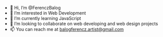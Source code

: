 - 👋 Hi, I’m @FerenczBalog
- 👀 I’m interested in Web Development
- 🌱 I’m currently learning JavaScript
- 💞️ I’m looking to collaborate on web developing and web design projects
- 📫 You can reach me at balogferencz.artist@gmail.com

<!---
FerenczBalog/FerenczBalog is a ✨ special ✨ repository because its `README.md` (this file) appears on your GitHub profile.
You can click the Preview link to take a look at your changes.
--->
